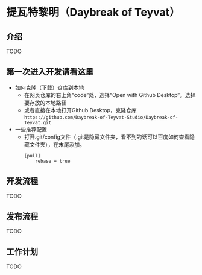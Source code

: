 # 提瓦特黎明（Daybreak of Teyvat）
## 介绍
TODO

## 第一次进入开发请看这里
- 如何克隆（下载）仓库到本地
  - 在网页仓库的右上角“code”处，选择“Open with Github Desktop”。选择要存放的本地路径
  - 或者直接在本地打开Github Desktop，克隆仓库`https://github.com/Daybreak-of-Teyvat-Studio/Daybreak-of-Teyvat.git`
- 一些推荐配置
  - 打开.git/config文件（.git是隐藏文件夹，看不到的话可以百度如何查看隐藏文件夹），在末尾添加。
    ```
    [pull]
        rebase = true
    ```

## 开发流程
TODO

## 发布流程
TODO

## 工作计划
TODO
